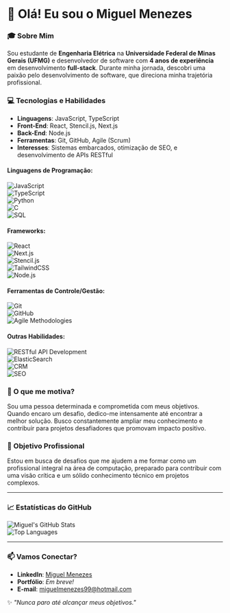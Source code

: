 # 👋 Olá! Eu sou o Miguel Menezes  

### 🎓 Sobre Mim  
Sou estudante de **Engenharia Elétrica** na **Universidade Federal de Minas Gerais (UFMG)** e desenvolvedor de software com **4 anos de experiência** em desenvolvimento **full-stack**. Durante minha jornada, descobri uma paixão pelo desenvolvimento de software, que direciona minha trajetória profissional.  

### 💻 Tecnologias e Habilidades  
- **Linguagens**: JavaScript, TypeScript  
- **Front-End**: React, Stencil.js, Next.js  
- **Back-End**: Node.js  
- **Ferramentas**: Git, GitHub, Agile (Scrum)  
- **Interesses**: Sistemas embarcados, otimização de SEO, e desenvolvimento de APIs RESTful

#### Linguagens de Programação:
![JavaScript](https://img.shields.io/badge/JavaScript-F7DF1E?style=flat&logo=javascript&logoColor=white)  
![TypeScript](https://img.shields.io/badge/TypeScript-3178C6?style=flat&logo=typescript&logoColor=white)  
![Python](https://img.shields.io/badge/Python-3776AB?style=flat&logo=python&logoColor=white)  
![C](https://img.shields.io/badge/C-00599C?style=flat&logo=c&logoColor=white)  
![SQL](https://img.shields.io/badge/SQL-1572B6?style=flat&logo=sqlite&logoColor=white)  

#### Frameworks:
![React](https://img.shields.io/badge/React-61DAFB?style=flat&logo=react&logoColor=black)  
![Next.js](https://img.shields.io/badge/Next.js-000000?style=flat&logo=nextdotjs&logoColor=white)  
![Stencil.js](https://img.shields.io/badge/Stencil.js-555555?style=flat&logo=stenciljs&logoColor=white)  
![TailwindCSS](https://img.shields.io/badge/TailwindCSS-06B6D4?style=flat&logo=tailwind-css&logoColor=white)  
![Node.js](https://img.shields.io/badge/Node.js-339933?style=flat&logo=nodedotjs&logoColor=white)

#### Ferramentas de Controle/Gestão:
![Git](https://img.shields.io/badge/Git-F05032?style=flat&logo=git&logoColor=white)  
![GitHub](https://img.shields.io/badge/GitHub-181717?style=flat&logo=github&logoColor=white)  
![Agile Methodologies](https://img.shields.io/badge/Agile-FF7900?style=flat&logo=agile&logoColor=white)

#### Outras Habilidades:
![RESTful API Development](https://img.shields.io/badge/RESTful%20API%20Development-25D366?style=flat&logo=api&logoColor=white)  
![ElasticSearch](https://img.shields.io/badge/ElasticSearch-005571?style=flat&logo=elasticsearch&logoColor=white)  
![CRM](https://img.shields.io/badge/CRM-00A1E4?style=flat&logo=zoho&logoColor=white)  
![SEO](https://img.shields.io/badge/SEO-0077B5?style=flat&logo=searchengineland&logoColor=white)
  

### 🌟 O que me motiva?  
Sou uma pessoa determinada e comprometida com meus objetivos. Quando encaro um desafio, dedico-me intensamente até encontrar a melhor solução. Busco constantemente ampliar meu conhecimento e contribuir para projetos desafiadores que promovam impacto positivo.

### 🚀 Objetivo Profissional  
Estou em busca de desafios que me ajudem a me formar como um profissional integral na área de computação, preparado para contribuir com uma visão crítica e um sólido conhecimento técnico em projetos complexos.

---

### 📈 Estatísticas do GitHub  
![Miguel's GitHub Stats](https://github-readme-stats.vercel.app/api?username=MenezesMiguel&show_icons=true&theme=radical)  
![Top Languages](https://github-readme-stats.vercel.app/api/top-langs/?username=MenezesMiguel&layout=compact&theme=radical)

---

### 📫 Vamos Conectar?  
- **LinkedIn**: [Miguel Menezes](https://www.linkedin.com/in/miguelmenezes99)  
- **Portfólio**: *Em breve!*  
- **E-mail**: miguelmenezes99@hotmail.com  

✨ _"Nunca paro até alcançar meus objetivos."_  
